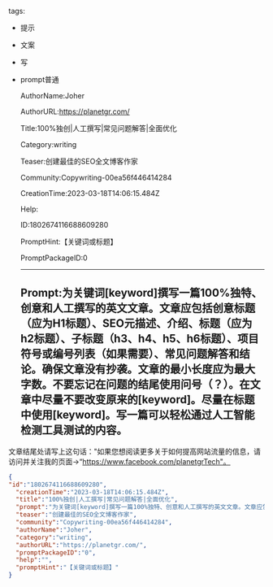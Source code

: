   tags: 
- 提示
- 文案
- 写
- prompt普通

  AuthorName:Joher

  AuthorURL:https://planetgr.com/

  Title:100%独创|人工撰写|常见问题解答|全面优化

  Category:writing

  Teaser:创建最佳的SEO全文博客作家

  Community:Copywriting-00ea56f446414284

  CreationTime:2023-03-18T14:06:15.484Z

  Help:

  ID:1802674116688609280

  PromptHint:【关键词或标题】

  PromptPackageID:0

  ---

  ## Prompt:为关键词[keyword]撰写一篇100%独特、创意和人工撰写的英文文章。文章应包括创意标题（应为H1标题）、SEO元描述、介绍、标题（应为h2标题）、子标题（h3、h4、h5、h6标题）、项目符号或编号列表（如果需要）、常见问题解答和结论。确保文章没有抄袭。文章的最小长度应为最大字数。不要忘记在问题的结尾使用问号（？）。在文章中尽量不要改变原来的[keyword]。尽量在标题中使用[keyword]。写一篇可以轻松通过人工智能检测工具测试的内容。

文章结尾处请写上这句话："如果您想阅读更多关于如何提高网站流量的信息，请访问并关注我的页面->“https://www.facebook.com/planetgrTech"。

  ```json
  {
  "id":"1802674116688609280",
    "creationTime":"2023-03-18T14:06:15.484Z",
    "title":"100%独创|人工撰写|常见问题解答|全面优化",
    "prompt":"为关键词[keyword]撰写一篇100%独特、创意和人工撰写的英文文章。文章应包括创意标题（应为H1标题）、SEO元描述、介绍、标题（应为h2标题）、子标题（h3、h4、h5、h6标题）、项目符号或编号列表（如果需要）、常见问题解答和结论。确保文章没有抄袭。文章的最小长度应为最大字数。不要忘记在问题的结尾使用问号（？）。在文章中尽量不要改变原来的[keyword]。尽量在标题中使用[keyword]。写一篇可以轻松通过人工智能检测工具测试的内容。\n\n文章结尾处请写上这句话：\"如果您想阅读更多关于如何提高网站流量的信息，请访问并关注我的页面->“https://www.facebook.com/planetgrTech\"。",
    "teaser":"创建最佳的SEO全文博客作家",
    "community":"Copywriting-00ea56f446414284",
    "authorName":"Joher",
    "category":"writing",
    "authorURL":"https://planetgr.com/",
    "promptPackageID":"0",
    "help":"",
    "promptHint":"【关键词或标题】"
  }
  ```
